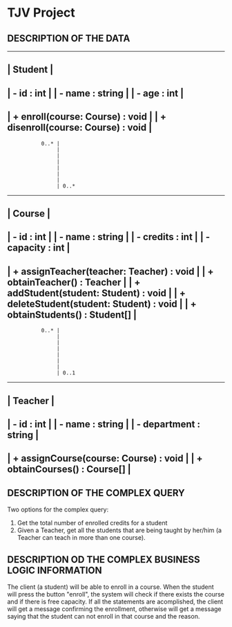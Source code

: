 # TJV Project

## DESCRIPTION OF THE DATA

----------------------------------------
|               Student                |
----------------------------------------
| - id : int                           |
| - name : string                      |
| - age : int                          |
----------------------------------------
| + enroll(course: Course) : void      |
| + disenroll(course: Course) : void   |
----------------------------------------
               0..* |
                    |
                    |
                    |
                    |
                    |
                    |
                    | 0..*
----------------------------------------------
|                 Course                     |
----------------------------------------------
| - id : int                                 |
| - name : string                            |
| - credits : int                            |
| - capacity : int                           |
----------------------------------------------
| + assignTeacher(teacher: Teacher) : void   |
| + obtainTeacher() : Teacher                |
| + addStudent(student: Student) : void      |
| + deleteStudent(student: Student) : void   |
| + obtainStudents() : Student[]             |
----------------------------------------------
               0..* |
                    |
                    |
                    |
                    |
                    |
                    |
                    | 0..1
------------------------------------------
|             Teacher                    |
------------------------------------------
| - id : int                             |
| - name : string                        |
| - department : string                  |
------------------------------------------
| + assignCourse(course: Course) : void  |
| + obtainCourses() : Course[]           |
------------------------------------------

## DESCRIPTION OF THE COMPLEX QUERY
Two options for the complex query:
1) Get the total number of enrolled credits for a student
2) Given a Teacher, get all the students that are being taught by her/him (a Teacher can teach in more than one course).

## DESCRIPTION OD THE COMPLEX BUSINESS LOGIC INFORMATION
The client (a student) will be able to enroll in a course. When the student will press the button "enroll", the system will check if there exists the course and if there is free capacity. If all the statements are acomplished, the client will get a message confirming the enrollment, otherwise will get a message saying that the student can not enroll in that course and the reason.